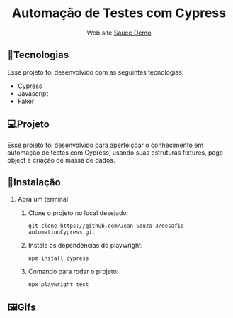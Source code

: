 
<h1 align="center">Automação de Testes com Cypress</h1>

<p align="center">Web site <a href="https://www.saucedemo.com/">Sauce Demo</a></p>

## :electric_plug:Tecnologias

Esse projeto foi desenvolvido com as seguintes tecnologias:

* Cypress
* Javascript
* Faker

## :computer:Projeto

Esse projeto foi desenvolvido para aperfeiçoar o conhecimento em automação de testes com Cypress, usando suas estruturas fixtures, page object e criação de massa de dados.

## :floppy_disk:Instalação

1. Abra um terminal

    1. Clone o projeto no local desejado:
        ```
        git clone https://github.com/Jean-Souza-3/desafio-automationCypress.git
        ```

    2. Instale as dependências do playwright:
        ```
        npm install cypress
        ```
    
    3. Comando para rodar o projeto:
        ```
        npx playwright test
        ```
          
## :framed_picture:Gifs

